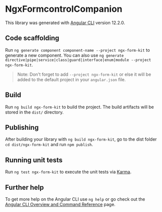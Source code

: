 # NgxFormcontrolCompanion

This library was generated with [Angular CLI](https://github.com/angular/angular-cli) version 12.2.0.

## Code scaffolding

Run `ng generate component component-name --project ngx-form-kit` to generate a new component. You can also use `ng generate directive|pipe|service|class|guard|interface|enum|module --project ngx-form-kit`.
> Note: Don't forget to add `--project ngx-form-kit` or else it will be added to the default project in your `angular.json` file. 

## Build

Run `ng build ngx-form-kit` to build the project. The build artifacts will be stored in the `dist/` directory.

## Publishing

After building your library with `ng build ngx-form-kit`, go to the dist folder `cd dist/ngx-form-kit` and run `npm publish`.

## Running unit tests

Run `ng test ngx-form-kit` to execute the unit tests via [Karma](https://karma-runner.github.io).

## Further help

To get more help on the Angular CLI use `ng help` or go check out the [Angular CLI Overview and Command Reference](https://angular.io/cli) page.
